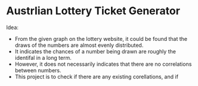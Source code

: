 # Austrlian Lottery Ticket Generator
 

Idea: 
* From the given graph on the lottery website, it could be found that the draws of the numbers are almost evenly distributed.
* It indicates the chances of a number being drawn are roughly the identifal in a long term. 
* However, it does not necessarily indicates that there are no correlations between numbers. 
* This project is to check if there are any existing corellations, and if 

